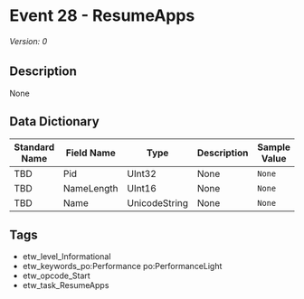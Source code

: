 # Event 28 - ResumeApps
###### Version: 0

## Description
None

## Data Dictionary
|Standard Name|Field Name|Type|Description|Sample Value|
|---|---|---|---|---|
|TBD|Pid|UInt32|None|`None`|
|TBD|NameLength|UInt16|None|`None`|
|TBD|Name|UnicodeString|None|`None`|

## Tags
* etw_level_Informational
* etw_keywords_po:Performance po:PerformanceLight
* etw_opcode_Start
* etw_task_ResumeApps